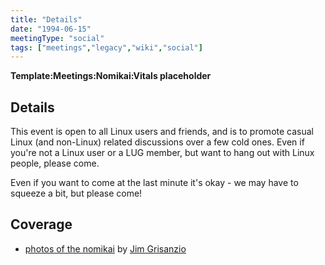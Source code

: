 ```yaml
---
title: "Details"
date: "1994-06-15"
meetingType: "social"
tags: ["meetings","legacy","wiki","social"]
---
```


<p><strong>Template:Meetings:Nomikai:Vitals placeholder</strong></p>
<h2 id="details">Details</h2>
<p>This event is open to all Linux users and friends, and is to promote casual Linux (and non-Linux) related discussions over a few cold ones. Even if you're not a Linux user or a LUG member, but want to hang out with Linux people, please come.</p>
<p>Even if you want to come at the last minute it's okay - we may have to squeeze a bit, but please come!</p>
<h2 id="coverage">Coverage</h2>
<ul>
<li><a href="http://blogs.sun.com/jimgris/entry/tokyo_linux_user_group_nomikai2">photos of the nomikai</a> by <a href="./User:Jimgris">Jim Grisanzio</a></li>
</ul>
